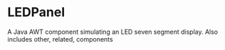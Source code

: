 LEDPanel
========

A Java AWT component simulating an LED seven segment display. Also includes other, related, components
